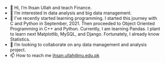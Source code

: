 - 👋 Hi, I’m Ihsan Ullah and teach Finance.
- 👀 I’m interested in data analysis and big data management.
- 🌱 I've recently started learning programming. I started this journey with C and Python in September, 2021. Then proceeded to Object Oriented Programming in C++ and
      Python. Currently, I am learning Pandas. I plant to learn next Matplotlib, MySQL, and Django. Fortunately, I already know Statistics.
- 💞️ I’m looking to collaborate on any data management and analysis project.
- 📫 How to reach me ihsan.ullah@nu.edu.pk

<!---
Ihsanfast/Ihsanfast is a ✨ special ✨ repository because its `README.md` (this file) appears on your GitHub profile.
You can click the Preview link to take a look at your changes.
--->
